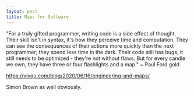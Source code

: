 ```yaml
---
layout: post
title: Maps for Software
---
```


"For a truly gifted programmer, writing code is a side effect of thought. Their skill isn't in syntax, it's how they perceive time and computation. They can see the consequences of their actions more quickly than the next programmer; they spend less time in the dark. Their code still has bugs, it still needs to be optimized - they're not without flaws. But for every candle we own, they have three or four flashlights and a map." ~ Paul Ford gold

https://vivqu.com/blog/2020/06/16/engineering-and-maps/ 

Simon Brown as well obviously.